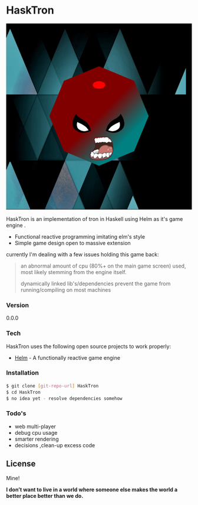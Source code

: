 # HaskTron

![Alt text](./src/open.png "Opening Screen")

HaskTron is an implementation of tron in Haskell using Helm as it's game engine .

  - Functional reactive programming imitating elm's style
  - Simple game design open to massive extension


currently I'm dealing with a few issues holding this game back:

> an abnormal amount of cpu (80%+ on the main game screen) used, most likely stemming  from the engine itself.
> 
> dynamically linked lib's/dependencies prevent the game from running/compiling on most machines


### Version
0.0.0

### Tech

HaskTron uses the following open source projects to work properly:

* [Helm] - A functionally reactive game engine

### Installation

```sh
$ git clone [git-repo-url] HaskTron
$ cd HaskTron
$ no idea yet - resolve dependencies somehow

```



### Todo's

- web multi-player
- debug cpu usage
- smarter rendering
- decisions ,clean-up excess code


License
----

Mine!


**I don’t want to live in a world where someone else makes the world a better place better than we do.**

[Helm]:http://helm-engine.org/
